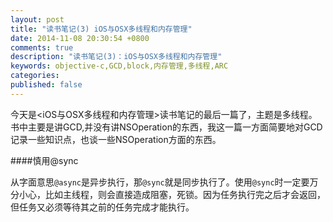 ```yaml
---
layout: post
title: "读书笔记(3) iOS与OSX多线程和内存管理"
date: 2014-11-08 20:30:54 +0800
comments: true
description: "读书笔记(3)：iOS与OSX多线程和内存管理" 
keywords: objective-c,GCD,block,内存管理,多线程,ARC
categories: 
published: false
---
```

今天是<iOS与OSX多线程和内存管理>读书笔记的最后一篇了，主题是多线程。书中主要是讲GCD,并没有讲NSOperation的东西，我这一篇一方面简要地对GCD记录一些知识点，也谈一些NSOperation方面的东西。

####慎用@sync

从字面意思`@async`是异步执行，那`@sync`就是同步执行了。使用`@sync`时一定要万分小心，比如主线程，则会直接造成阻塞，死锁。因为任务执行完之后才会返回，但任务又必须等待其之前的任务完成才能执行。


####

